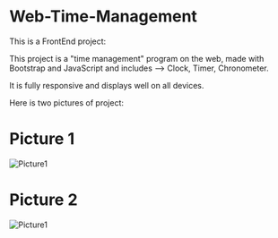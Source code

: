 # Web-Time-Management

This is a FrontEnd project:

This project is a "time management" program on the web, made with Bootstrap and JavaScript and includes --> Clock, Timer, Chronometer.

It is fully responsive and displays well on all devices.

Here is two pictures of project:

# Picture 1
<img src="screen1" alt="Picture1">

# Picture 2
<img src="screen1" alt="Picture1">
